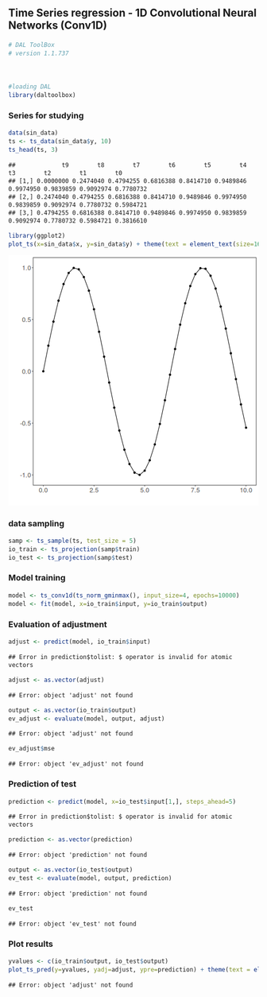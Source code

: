 ## Time Series regression - 1D Convolutional Neural Networks (Conv1D)


``` r
# DAL ToolBox
# version 1.1.737



#loading DAL
library(daltoolbox)
```

### Series for studying


``` r
data(sin_data)
ts <- ts_data(sin_data$y, 10)
ts_head(ts, 3)
```

```
##             t9        t8        t7        t6        t5        t4        t3        t2        t1        t0
## [1,] 0.0000000 0.2474040 0.4794255 0.6816388 0.8414710 0.9489846 0.9974950 0.9839859 0.9092974 0.7780732
## [2,] 0.2474040 0.4794255 0.6816388 0.8414710 0.9489846 0.9974950 0.9839859 0.9092974 0.7780732 0.5984721
## [3,] 0.4794255 0.6816388 0.8414710 0.9489846 0.9974950 0.9839859 0.9092974 0.7780732 0.5984721 0.3816610
```


``` r
library(ggplot2)
plot_ts(x=sin_data$x, y=sin_data$y) + theme(text = element_text(size=16))
```

![plot of chunk unnamed-chunk-3](fig/ts_conv1d/unnamed-chunk-3-1.png)

### data sampling


``` r
samp <- ts_sample(ts, test_size = 5)
io_train <- ts_projection(samp$train)
io_test <- ts_projection(samp$test)
```

### Model training


``` r
model <- ts_conv1d(ts_norm_gminmax(), input_size=4, epochs=10000)
model <- fit(model, x=io_train$input, y=io_train$output)
```

### Evaluation of adjustment


``` r
adjust <- predict(model, io_train$input)
```

```
## Error in prediction$tolist: $ operator is invalid for atomic vectors
```

``` r
adjust <- as.vector(adjust)
```

```
## Error: object 'adjust' not found
```

``` r
output <- as.vector(io_train$output)
ev_adjust <- evaluate(model, output, adjust)
```

```
## Error: object 'adjust' not found
```

``` r
ev_adjust$mse
```

```
## Error: object 'ev_adjust' not found
```

### Prediction of test


``` r
prediction <- predict(model, x=io_test$input[1,], steps_ahead=5)
```

```
## Error in prediction$tolist: $ operator is invalid for atomic vectors
```

``` r
prediction <- as.vector(prediction)
```

```
## Error: object 'prediction' not found
```

``` r
output <- as.vector(io_test$output)
ev_test <- evaluate(model, output, prediction)
```

```
## Error: object 'prediction' not found
```

``` r
ev_test
```

```
## Error: object 'ev_test' not found
```

### Plot results


``` r
yvalues <- c(io_train$output, io_test$output)
plot_ts_pred(y=yvalues, yadj=adjust, ypre=prediction) + theme(text = element_text(size=16))
```

```
## Error: object 'adjust' not found
```

